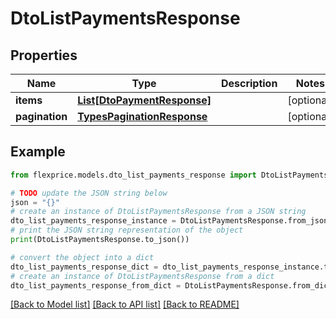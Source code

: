 # DtoListPaymentsResponse


## Properties

Name | Type | Description | Notes
------------ | ------------- | ------------- | -------------
**items** | [**List[DtoPaymentResponse]**](DtoPaymentResponse.md) |  | [optional] 
**pagination** | [**TypesPaginationResponse**](TypesPaginationResponse.md) |  | [optional] 

## Example

```python
from flexprice.models.dto_list_payments_response import DtoListPaymentsResponse

# TODO update the JSON string below
json = "{}"
# create an instance of DtoListPaymentsResponse from a JSON string
dto_list_payments_response_instance = DtoListPaymentsResponse.from_json(json)
# print the JSON string representation of the object
print(DtoListPaymentsResponse.to_json())

# convert the object into a dict
dto_list_payments_response_dict = dto_list_payments_response_instance.to_dict()
# create an instance of DtoListPaymentsResponse from a dict
dto_list_payments_response_from_dict = DtoListPaymentsResponse.from_dict(dto_list_payments_response_dict)
```
[[Back to Model list]](../README.md#documentation-for-models) [[Back to API list]](../README.md#documentation-for-api-endpoints) [[Back to README]](../README.md)


